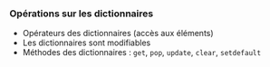 ### Opérations sur les dictionnaires

* Opérateurs des dictionnaires (accès aux éléments)
* Les dictionnaires sont modifiables
* Méthodes des dictionnaires : `get`, `pop`, `update`, `clear`, `setdefault`
